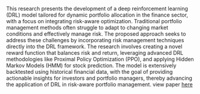 This research presents the development of a deep reinforcement learning (DRL) model tailored for dynamic portfolio allocation in the finance sector, with a focus on integrating risk-aware optimization. Traditional portfolio management methods often struggle to adapt to changing market conditions and effectively manage risk. The proposed approach seeks to address these challenges by incorporating risk management techniques directly into the DRL framework. The research involves creating a novel reward function that balances risk and return, leveraging advanced DRL methodologies like Proximal Policy Optimization (PPO), and applying Hidden Markov Models (HMM) for stock prediction. The model is extensively backtested using historical financial data, with the goal of providing actionable insights for investors and portfolio managers, thereby advancing the application of DRL in risk-aware portfolio management.
view paper <a href="https://github.com/sabuniemmanuelc/Masters-of-Science-in-Financial-Engineering/blob/main/MScFE%20Research%20Paper.pdf">here<a>
